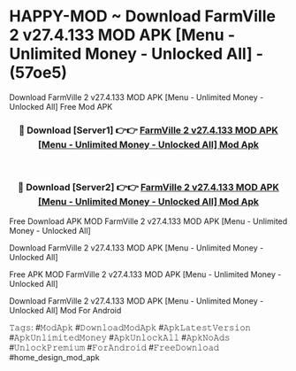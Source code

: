 # HAPPY-MOD ~ Download FarmVille 2 v27.4.133 MOD APK [Menu - Unlimited Money - Unlocked All] - (57oe5)
Download FarmVille 2 v27.4.133 MOD APK [Menu - Unlimited Money - Unlocked All] Free Mod APK

<div align="center">
<h3>🔴 Download [Server1] 👉👉 <a href="https://apk-comot.site?title=FarmVille_2_v27.4.133_MOD_APK_[Menu_-_Unlimited_Money_-_Unlocked_All]">FarmVille 2 v27.4.133 MOD APK [Menu - Unlimited Money - Unlocked All] Mod Apk</a></h3><br>

<h3>🔴 Download [Server2] 👉👉 <a href="https://apk-comot.site?title=FarmVille_2_v27.4.133_MOD_APK_[Menu_-_Unlimited_Money_-_Unlocked_All]">FarmVille 2 v27.4.133 MOD APK [Menu - Unlimited Money - Unlocked All] Mod Apk</a></h3>
</div>


Free Download APK MOD FarmVille 2 v27.4.133 MOD APK [Menu - Unlimited Money - Unlocked All]

Download FarmVille 2 v27.4.133 MOD APK [Menu - Unlimited Money - Unlocked All] 

Free APK MOD FarmVille 2 v27.4.133 MOD APK [Menu - Unlimited Money - Unlocked All] 

Download FarmVille 2 v27.4.133 MOD APK [Menu - Unlimited Money - Unlocked All] Mod For Android

𝚃𝚊𝚐𝚜: #𝙼𝚘𝚍𝙰𝚙𝚔 #𝙳𝚘𝚠𝚗𝚕𝚘𝚊𝚍𝙼𝚘𝚍𝙰𝚙𝚔 #𝙰𝚙𝚔𝙻𝚊𝚝𝚎𝚜𝚝𝚅𝚎𝚛𝚜𝚒𝚘𝚗 #𝙰𝚙𝚔𝚄𝚗𝚕𝚒𝚖𝚒𝚝𝚎𝚍𝙼𝚘𝚗𝚎𝚢 #𝙰𝚙𝚔𝚄𝚗𝚕𝚘𝚌𝚔𝙰𝚕𝚕 #𝙰𝚙𝚔𝙽𝚘𝙰𝚍𝚜 #𝚄𝚗𝚕𝚘𝚌𝚔𝙿𝚛𝚎𝚖𝚒𝚞𝚖 #𝙵𝚘𝚛𝙰𝚗𝚍𝚛𝚘𝚒𝚍 #𝙵𝚛𝚎𝚎𝙳𝚘𝚠𝚗𝚕𝚘𝚊𝚍 #home_design_mod_apk
